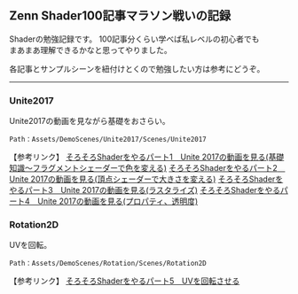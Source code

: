 ## Zenn Shader100記事マラソン戦いの記録

Shaderの勉強記録です。
100記事分くらい学べば私レベルの初心者でも  
まあまあ理解できるかなと思ってやりました。  

各記事とサンプルシーンを紐付けとくので勉強したい方は参考にどうぞ。  

---

### Unite2017

Unite2017の動画を見ながら基礎をおさらい。

`Path：Assets/DemoScenes/Unite2017/Scenes/Unite2017`

【参考リンク】
[そろそろShaderをやるパート1　Unite 2017の動画を見る(基礎知識～フラグメントシェーダーで色を変える)](https://zenn.dev/kento_o/articles/bc059ba41d447b65e0d1)
[そろそろShaderをやるパート2　Unite 2017の動画を見る(頂点シェーダーで大きさを変える)](https://zenn.dev/kento_o/articles/4b3283a02475be3bfad9)
[そろそろShaderをやるパート3　Unite 2017の動画を見る(ラスタライズ)](https://zenn.dev/kento_o/articles/ad7c061a10c966605ea3)
[そろそろShaderをやるパート4　Unite 2017の動画を見る(プロパティ、透明度)](https://zenn.dev/kento_o/articles/23b6bd39bae86982b2a5)

### Rotation2D

UVを回転。

`Path：Assets/DemoScenes/Rotation/Scenes/Rotation2D`

【参考リンク】
[そろそろShaderをやるパート5　UVを回転させる](https://zenn.dev/kento_o/articles/64c8d585924c60633342)
